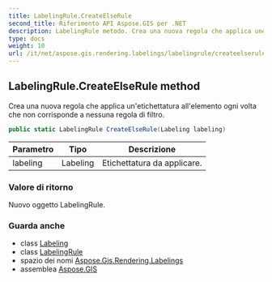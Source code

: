 ```yaml
---
title: LabelingRule.CreateElseRule
second_title: Riferimento API Aspose.GIS per .NET
description: LabelingRule metodo. Crea una nuova regola che applica unetichettatura allelemento ogni volta che non corrisponde a nessuna regola di filtro.
type: docs
weight: 10
url: /it/net/aspose.gis.rendering.labelings/labelingrule/createelserule/
---
```

## LabelingRule.CreateElseRule method

Crea una nuova regola che applica un'etichettatura all'elemento ogni volta che non corrisponde a nessuna regola di filtro.

```csharp
public static LabelingRule CreateElseRule(Labeling labeling)
```

| Parametro | Tipo | Descrizione |
| --- | --- | --- |
| labeling | Labeling | Etichettatura da applicare. |

### Valore di ritorno

Nuovo oggetto LabelingRule.

### Guarda anche

* class [Labeling](../../labeling/)
* class [LabelingRule](../)
* spazio dei nomi [Aspose.Gis.Rendering.Labelings](../../labelingrule/)
* assemblea [Aspose.GIS](../../../)


